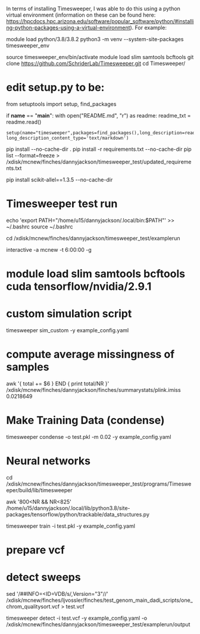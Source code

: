 In terms of installing Timesweeper, I was able to do this using a python virtual environment (information on these can be found here: https://hpcdocs.hpc.arizona.edu/software/popular_software/python/#installing-python-packages-using-a-virtual-environment). For example:

module load python/3.8/3.8.2
python3 -m venv --system-site-packages timesweeper_env

source timesweeper_env/bin/activate
module load slim samtools bcftools 
git clone https://github.com/SchriderLab/Timesweeper.git
cd Timesweeper/
# edit setup.py to be:
from setuptools import setup, find_packages

if __name__ == "__main__":
    with open("README.md", "r") as readme:
        readme_txt = readme.read()
    
    setup(name="timesweeper",packages=find_packages(),long_description=readme_txt, long_description_content_type='text/markdown')

pip install --no-cache-dir .
pip install -r requirements.txt --no-cache-dir 
pip list --format=freeze > /xdisk/mcnew/finches/dannyjackson/timesweeper_test/updated_requirements.txt

pip install scikit-allel==1.3.5 --no-cache-dir 
# Timesweeper test run

echo 'export PATH="/home/u15/dannyjackson/.local/bin:$PATH"' >> ~/.bashrc
source ~/.bashrc

cd /xdisk/mcnew/finches/dannyjackson/timesweeper_test/examplerun

interactive -a mcnew -t 6:00:00 -g

# module load slim samtools bcftools cuda tensorflow/nvidia/2.9.1


# custom simulation script
timesweeper sim_custom -y example_config.yaml 

# compute average missingness of samples
awk '{ total += $6 } END { print total/NR }' /xdisk/mcnew/finches/dannyjackson/finches/summarystats/plink.imiss
0.0218649

# Make Training Data (condense)
timesweeper condense -o test.pkl -m 0.02 -y  example_config.yaml 

# Neural networks
cd /xdisk/mcnew/finches/dannyjackson/timesweeper_test/programs/Timesweeper/build/lib/timesweeper

awk '800<NR && NR<825' /home/u15/dannyjackson/.local/lib/python3.8/site-packages/tensorflow/python/trackable/data_structures.py

timesweeper train -i test.pkl -y example_config.yaml 
# prepare vcf
# detect sweeps

sed '/##INFO=<ID=VDB/s/,Version="3"//' /xdisk/mcnew/finches/ljvossler/finches/test_genom_main_dadi_scripts/one_chrom_qualitysort.vcf > test.vcf

timesweeper detect -i test.vcf -y example_config.yaml -o /xdisk/mcnew/finches/dannyjackson/timesweeper_test/examplerun/output
